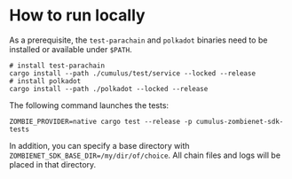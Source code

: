 # How to run locally

As a prerequisite, the `test-parachain` and `polkadot` binaries need to be installed or available under `$PATH`.

```
# install test-parachain
cargo install --path ./cumulus/test/service --locked --release
# install polkadot
cargo install --path ./polkadot --locked --release
```

The following command launches the tests:

```
ZOMBIE_PROVIDER=native cargo test --release -p cumulus-zombienet-sdk-tests
```

In addition, you can specify a base directory with `ZOMBIENET_SDK_BASE_DIR=/my/dir/of/choice`. All chain files and logs
will be placed in that directory.